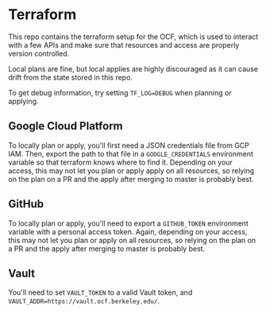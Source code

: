 # Terraform
This repo contains the terraform setup for the OCF, which is used to interact
with a few APIs and make sure that resources and access are properly version
controlled.

Local plans are fine, but local applies are highly discouraged as it can cause
drift from the state stored in this repo.

To get debug information, try setting `TF_LOG=DEBUG` when planning or applying.

## Google Cloud Platform
To locally plan or apply, you'll first need a JSON credentials file from GCP
IAM. Then, export the path to that file in a `GOOGLE_CREDENTIALS` environment
variable so that terraform knows where to find it. Depending on your access,
this may not let you plan or apply apply on all resources, so relying on the
plan on a PR and the apply after merging to master is probably best.

## GitHub
To locally plan or apply, you'll need to export a `GITHUB_TOKEN` environment
variable with a personal access token. Again, depending on your access, this
may not let you plan or apply on all resources, so relying on the plan on a PR
and the apply after merging to master is probably best.

## Vault
You'll need to set `VAULT_TOKEN` to a valid Vault token, and
`VAULT_ADDR=https://vault.ocf.berkeley.edu/`.

